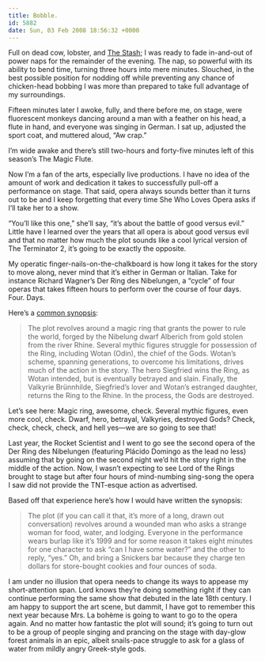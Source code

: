 ```yaml
---
title: Bobble.
id: 5882
date: Sun, 03 Feb 2008 18:56:32 +0000
---
```


Full on dead cow, lobster, and [The Stash](http://corkd.com/wine/view/45834-Page_Wine_Cellars_The_Stash_2002); I was ready to fade in-and-out of power naps for the remainder of the evening. The nap, so powerful with its ability to bend time, turning three hours into mere minutes. Slouched, in the best possible position for nodding off while preventing any chance of chicken-head bobbing I was more than prepared to take full advantage of my surroundings.  

Fifteen minutes later I awoke, fully, and there before me, on stage, were fluorescent monkeys dancing around a man with a feather on his head, a flute in hand, and everyone was singing in German. I sat up, adjusted the sport coat, and muttered aloud, “Aw crap.”  

I’m wide awake and there’s still two-hours and forty-five minutes left of this season’s The Magic Flute.  

Now I’m a fan of the arts, especially live productions. I have no idea of the amount of work and dedication it takes to successfully pull-off a performance on stage. That said, opera always sounds better than it turns out to be and I keep forgetting that every time She Who Loves Opera asks if I’ll take her to a show.  

“You’ll like this one,” she’ll say, “it’s about the battle of good versus evil.” Little have I learned over the years that all opera is about good versus evil and that no matter how much the plot sounds like a cool lyrical version of The Terminator 2, it’s going to be exactly the opposite.  

My operatic finger-nails-on-the-chalkboard is how long it takes for the story to move along, never mind that it’s either in German or Italian. Take for instance Richard Wagner’s Der Ring des Nibelungen, a “cycle” of four operas that takes fifteen hours to perform over the course of four days. Four. Days.  

Here’s a [common synopsis](http://en.wikipedia.org/wiki/Der_Ring_des_Nibelungen):

> The plot revolves around a magic ring that grants the power to rule the world, forged by the Nibelung dwarf Alberich from gold stolen from the river Rhine. Several mythic figures struggle for possession of the Ring, including Wotan (Odin), the chief of the Gods. Wotan’s scheme, spanning generations, to overcome his limitations, drives much of the action in the story. The hero Siegfried wins the Ring, as Wotan intended, but is eventually betrayed and slain. Finally, the Valkyrie Brünnhilde, Siegfried’s lover and Wotan’s estranged daughter, returns the Ring to the Rhine. In the process, the Gods are destroyed.

Let’s see here: Magic ring, awesome, check. Several mythic figures, even more cool, check. Dwarf, hero, betrayal, Valkyries, destroyed Gods? Check, check, check, check, and hell yes—we are so going to see that!  

Last year, the Rocket Scientist and I went to go see the second opera of the Der Ring des Nibelungen (featuring Plácido Domingo as the lead no less) assuming that by going on the second night we’d hit the story right in the middle of the action. Now, I wasn’t expecting to see Lord of the Rings brought to stage but after four hours of mind-numbing sing-song the opera I saw did not provide the <span class="caps">TNT</span>-esque action as advertised.  

Based off that experience here’s how I would have written the synopsis:

> The plot (if you can call it that, it’s more of a long, drawn out conversation) revolves around a wounded man who asks a strange woman for food, water, and lodging. Everyone in the performance wears burlap like it’s 1999 and for some reason it takes eight minutes for one character to ask “can I have some water?” and the other to reply, “yes.” Oh, and bring a Snickers bar because they charge ten dollars for store-bought cookies and four ounces of soda.

I am under no illusion that opera needs to change its ways to appease my short-attention span. Lord knows they’re doing something right if they can continue performing the same show that debuted in the late 18th century. I am happy to support the art scene, but dammit, I have got to remember this next year because Mrs. La bohème is going to want to go to the opera again. And no matter how fantastic the plot will sound; it’s going to turn out to be a group of people singing and prancing on the stage with day-glow forest animals in an epic, albeit snails-pace struggle to ask for a glass of water from mildly angry Greek-style gods.





